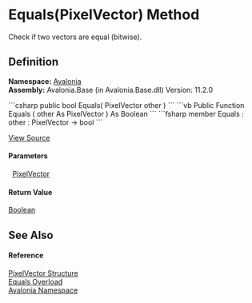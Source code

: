 # Equals(PixelVector) Method


Check if two vectors are equal (bitwise).



## Definition
**Namespace:** <a href="N_Avalonia">Avalonia</a>  
**Assembly:** Avalonia.Base (in Avalonia.Base.dll) Version: 11.2.0

<Tabs groupId="api-code-preview">
<TabItem value="csharp" label="C#">
```csharp
public bool Equals(
	PixelVector other
)
```
</TabItem>
<TabItem value="vb" label="VB">
```vb
Public Function Equals ( 
	other As PixelVector
) As Boolean
```
</TabItem>
<TabItem value="fsharp" label="F#">
```fsharp
member Equals : 
        other : PixelVector -> bool 
```
</TabItem>
</Tabs>



<a href="https://github.com/AvaloniaUI/Avalonia/tree/master/src/Avalonia.Base/PixelVector.cs#L129" title="View the source code">View Source</a>



#### Parameters
<dl><dt>  <a href="T_Avalonia_PixelVector">PixelVector</a></dt><dd /></dl>

#### Return Value
<a href="https://learn.microsoft.com/dotnet/api/system.boolean" target="_blank" rel="noopener noreferrer">Boolean</a>  


## See Also


#### Reference
<a href="T_Avalonia_PixelVector">PixelVector Structure</a>  
<a href="Overload_Avalonia_PixelVector_Equals">Equals Overload</a>  
<a href="N_Avalonia">Avalonia Namespace</a>  

